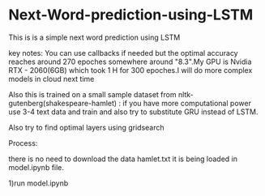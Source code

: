 # Next-Word-prediction-using-LSTM

This is is a simple next word prediction using LSTM

key notes:
You can use callbacks if needed but the optimal accuracy reaches around 270 epoches somewhere around "8.3".My GPU is Nvidia RTX - 2060(6GB) which took 1 H for 300 epoches.I will do more complex models in cloud next time

Also this is trained on a small sample dataset from nltk-gutenberg(shakespeare-hamlet) : if you have more computational power use 3-4 text data and train and also try to substitute GRU instead of LSTM.

Also try to find optimal layers using gridsearch

Process:

there is no need to download the data hamlet.txt it is being loaded in model.ipynb file.

1)run model.ipynb 

